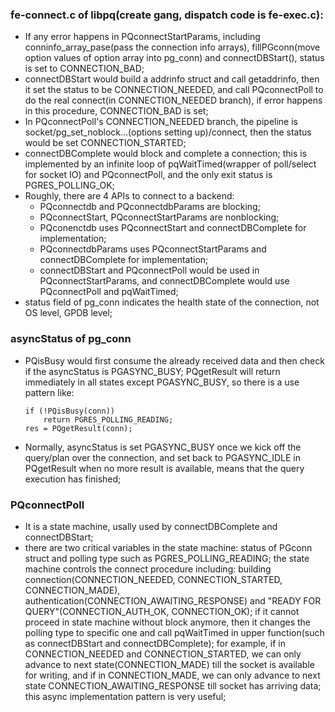 ### fe-connect.c of libpq(create gang, dispatch code is fe-exec.c):
* If any error happens in PQconnectStartParams, including conninfo_array_pase(pass the connection info arrays), fillPGconn(move option values of option array into pg_conn) and connectDBStart(), status is set to CONNECTION_BAD;
* connectDBStart would build a addrinfo struct and call getaddrinfo, then it set the status to be CONNECTION_NEEDED, and call PQconnectPoll to do the real connect(in CONNECTION_NEEDED branch), if error happens in this procedure, CONNECTION_BAD is set;
* In PQconnectPoll's CONNECTION_NEEDED branch, the pipeline is socket/pg_set_noblock...(options setting up)/connect, then the status would be set CONNECTION_STARTED;
* connectDBComplete would block and complete a connection; this is implemented by an infinite loop of pqWaitTimed(wrapper of poll/select for socket IO) and PQconnectPoll, and the only exit status is PGRES_POLLING_OK;
* Roughly, there are 4 APIs to connect to a backend:
	* PQconnectdb and PQconnectdbParams are blocking;
	* PQconnectStart, PQconnectStartParams are nonblocking;
	* PQconenctdb uses PQconnectStart and connectDBComplete for implementation;
	* PQconnectdbParams uses PQconnectStartParams and connectDBComplete for implementation;
	* connectDBStart and PQconnectPoll would be used in PQconnectStartParams, and connectDBComplete would use PQconnectPoll and pqWaitTimed;
* status field of pg_conn indicates the health state of the connection, not OS level, GPDB level;

### asyncStatus of pg_conn
* PQisBusy would first consume the already received data and then check if the asyncStatus is PGASYNC_BUSY; PQgetResult will return immediately in all states except PGASYNC_BUSY, so there is a use pattern like:

	```
	if (!PQisBusy(conn))
		return PGRES_POLLING_READING;
	res = PQgetResult(conn);
	```
* Normally, asyncStatus is set PGASYNC_BUSY once we kick off the query/plan over the connection, and set back to PGASYNC_IDLE in PQgetResult when no more result is available, means that the query execution has finished;

### PQconnectPoll
* It is a state machine, usally used by connectDBComplete and connectDBStart;
* there are two critical variables in the state machine: status of PGconn struct and polling type such as PGRES_POLLING_READING; the state machine controls the connect procedure including: building connection(CONNECTION_NEEDED, CONNECTION_STARTED, CONNECTION_MADE), authentication(CONNECTION_AWAITING_RESPONSE) and "READY FOR QUERY"(CONNECTION_AUTH_OK, CONNECTION_OK); if it cannot proceed in state machine without block anymore, then it changes the polling type to specific one and call pqWaitTimed in upper function(such as connectDBStart and connectDBComplete); for example, if in CONNECTION_NEEDED and CONNECTION_STARTED, we can only advance to next state(CONNECTION_MADE) till the socket is available for writing, and if in CONNECTION_MADE, we can only advance to next state CONNECTION_AWAITING_RESPONSE till socket has arriving data; this async implementation pattern is very useful;